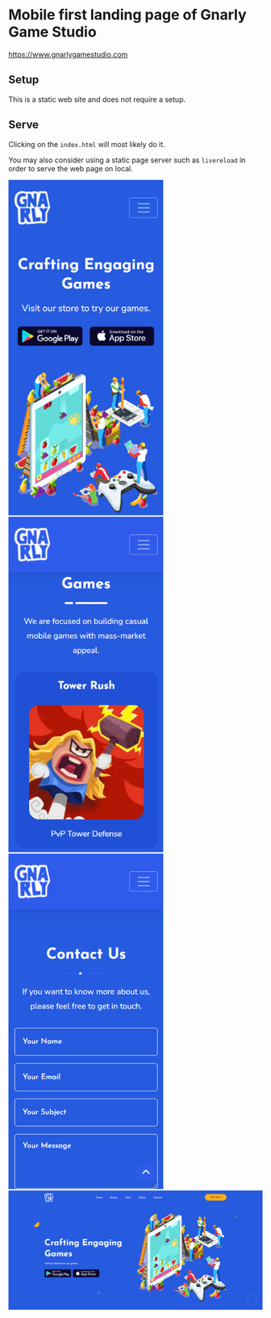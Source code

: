 # Mobile first landing page of Gnarly Game Studio 

https://www.gnarlygamestudio.com

## Setup

This is a static web site and does not require a setup.


## Serve

Clicking on the `index.html` will most likely do it.

You may also consider using a static page server such as `livereload` in order to serve the web page on local.


<p float="left">
   <img src="assets/img/screenshot/1.png"/>
   <img src="assets/img/screenshot/2.png"/>
   <img src="assets/img/screenshot/3.png"/>
   <img src="assets/img/screenshot/web.png" width=930/>
</p>


